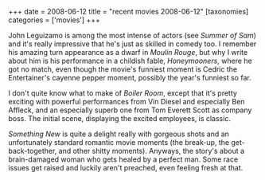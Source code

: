 +++
date = 2008-06-12
title = "recent movies 2008-06-12"
[taxonomies]
categories = ['movies']
+++

John Leguizamo is among the most intense of actors (see *Summer of Sam*)
and it's really impressive that he's just as skilled in comedy too. I
remember his amazing turn appearance as a dwarf in *Moulin Rouge*, but
why I write about him is his performance in a childish fable,
*Honeymooners*, where he got no match, even though the movie's funniest
moment is Cedric the Entertainer's cayenne pepper moment, possibly the
year's funniest so far.

I don't quite know what to make of *Boiler Room*, except that it's
pretty exciting with powerful performances from Vin Diesel and
especially Ben Affleck, and an especially superb one from Tom Everett
Scott as company boss. The initial scene, displaying the excited
employees, is classic.

*Something New* is quite a delight really with gorgeous shots and an
unfortunately standard romantic movie moments (the break-up, the
get-back-together, and other shitty moments). Anyways, the story's
about a brain-damaged woman who gets healed by a perfect man. Some race
issues get raised and luckily aren't preached, even feeling fresh at
that.
